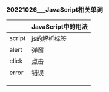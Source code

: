 ### 20221026___JavaScript相关单词

|        | JavaScript中的用法 |
| ------ | ------------------ |
| script | js的解析标签       |
| alert  | 弹窗               |
| click  | 点击               |
| error  | 错误               |
|        |                    |
|        |                    |
|        |                    |

